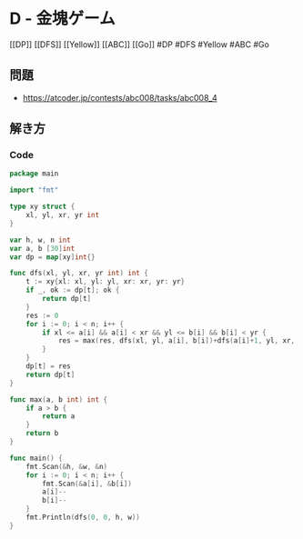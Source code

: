 # D - 金塊ゲーム
[[DP]] [[DFS]] [[Yellow]] [[ABC]] [[Go]]
#DP #DFS #Yellow #ABC #Go 

## 問題
- https://atcoder.jp/contests/abc008/tasks/abc008_4

## 解き方
### Code
```go
package main

import "fmt"

type xy struct {
	xl, yl, xr, yr int
}

var h, w, n int
var a, b [30]int
var dp = map[xy]int{}

func dfs(xl, yl, xr, yr int) int {
	t := xy{xl: xl, yl: yl, xr: xr, yr: yr}
	if _, ok := dp[t]; ok {
		return dp[t]
	}
	res := 0
	for i := 0; i < n; i++ {
		if xl <= a[i] && a[i] < xr && yl <= b[i] && b[i] < yr {
			res = max(res, dfs(xl, yl, a[i], b[i])+dfs(a[i]+1, yl, xr, b[i])+dfs(xl, b[i]+1, a[i], yr)+dfs(a[i]+1, b[i]+1, xr, yr)+(xr-xl)+(yr-yl)-1)
		}
	}
	dp[t] = res
	return dp[t]
}

func max(a, b int) int {
	if a > b {
		return a
	}
	return b
}

func main() {
	fmt.Scan(&h, &w, &n)
	for i := 0; i < n; i++ {
		fmt.Scan(&a[i], &b[i])
		a[i]--
		b[i]--
	}
	fmt.Println(dfs(0, 0, h, w))
}
```